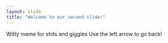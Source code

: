 ```yaml
---
layout: slide
title: "Welcome to our second slide!"
---
```

Witty meme for shits and giggles
Use the left arrow to go back!
